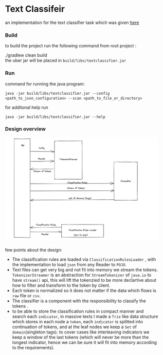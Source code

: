 

# Text Classifeir

an implementation for the text classifier task which was given [here](https://github.com/Mcas-Interviews/TextClassifier_AviadShiber/issues/1)

### **Build**
to build the project run the following command from root project :


./gradlew clean build  
the uber jar will be placed in `build/libs/textclassifier.jar`



### **Run**
command for running the java program:

    java -jar build/libs/textclassifier.jar --config <path_to_json_configuration> --scan <path_to_file_or_directory> 

for additonal help run

    java -jar build/libs/textclassifier.jar --help

### Design overview
![overall design](docs/design.png)

few points about the design:

- The classification rules are loaded via `ClassificationRulesLoader` , with the implementation to load `json` from any Reader to `POJO`.
- Text files can get very big and not fit into memory we stream the tokens. `TokenizerStreamer` is an abstraction for `StreamTokenizer` of `java.io` to have `stream()` api, this will lift the tokenzied to be more declartive about how to filter and transform to the token by client.
- Each token is normalized so it does not matter if the data which flows is `raw` file or `csv`.
- The classifier is a component with the responsibility to classify the tokens .
- to be able to store the classification rules in compact manner and search each `indicator`, in massive texts I made a `Trie` like data structure which stores in each node a `token`, each `indicator` is splitted into continuation of tokens, and at the leaf nodes we keep a `Set` of `domain`(singleton tags). to cover cases like interleaving indicators we keep a window of the last tokens (which will never be more than the longest indicator, hence we can be sure it will fit into memory according to the requirements).